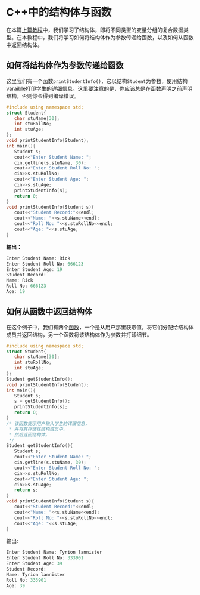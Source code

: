 # C++中的结构体与函数
在本篇[上篇教程](/contents/C++中的结构体.html)中，我们学习了结构体，即将不同类型的变量分组的复合数据类型。在本教程中，我们将学习如何将结构体作为参数传递给函数，以及如何从函数中返回结构体。


## 如何将结构体作为参数传递给函数
​	这里我们有一个函数`printStudentInfo()`，它以结构`Student`为参数，使用结构varaible打印学生的详细信息。这里要注意的是，你应该总是在函数声明之前声明结构，否则你会得到编译错误。


```cpp
#include using namespace std;
struct Student{
   char stuName[30];
   int stuRollNo;
   int stuAge;
};
void printStudentInfo(Student);
int main(){
   Student s;
   cout<<"Enter Student Name: ";
   cin.getline(s.stuName, 30);
   cout<<"Enter Student Roll No: ";
   cin>>s.stuRollNo;
   cout<<"Enter Student Age: ";
   cin>>s.stuAge;
   printStudentInfo(s);
   return 0;
}
void printStudentInfo(Student s){
   cout<<"Student Record:"<<endl;
   cout<<"Name: "<<s.stuName<<endl;
   cout<<"Roll No: "<<s.stuRollNo<<endl;
   cout<<"Age: "<<s.stuAge;
}
```
  **输出：**


```cpp
Enter Student Name: Rick
Enter Student Roll No: 666123
Enter Student Age: 19
Student Record:
Name: Rick
Roll No: 666123
Age: 19
```
## 如何从函数中返回结构体
  在这个例子中，我们有两个[函数](https://beginnersbook.com/2017/08/cpp-functions/)，一个是从用户那里获取值，将它们分配给结构体成员并返回结构，另一个函数将该结构体作为参数并打印细节。


```cpp
#include using namespace std;
struct Student{
   char stuName[30];
   int stuRollNo;
   int stuAge;
};
Student getStudentInfo();
void printStudentInfo(Student);
int main(){
   Student s;
   s = getStudentInfo();
   printStudentInfo(s);
   return 0;
}
/* 该函数提示用户输入学生的详细信息，
 * 并将其存储在结构成员中，
 * 然后返回结构体。
 */
Student getStudentInfo(){
   Student s;
   cout<<"Enter Student Name: ";
   cin.getline(s.stuName, 30);
   cout<<"Enter Student Roll No: ";
   cin>>s.stuRollNo;
   cout<<"Enter Student Age: ";
   cin>>s.stuAge;
   return s;
}
void printStudentInfo(Student s){
   cout<<"Student Record:"<<endl;
   cout<<"Name: "<<s.stuName<<endl;
   cout<<"Roll No: "<<s.stuRollNo<<endl;
   cout<<"Age: "<<s.stuAge;
}
```
  输出:


```cpp
Enter Student Name: Tyrion lannister
Enter Student Roll No: 333901
Enter Student Age: 39
Student Record:
Name: Tyrion lannister
Roll No: 333901
Age: 39
```
